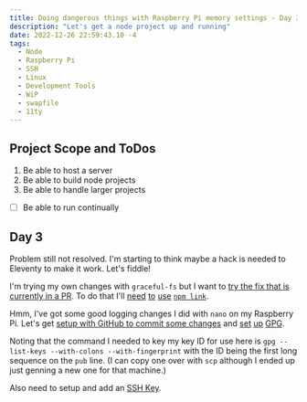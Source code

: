 ```yaml
---
title: Doing dangerous things with Raspberry Pi memory settings - Day 3
description: "Let's get a node project up and running"
date: 2022-12-26 22:59:43.10 -4
tags:
  - Node
  - Raspberry Pi
  - SSH
  - Linux
  - Development Tools
  - WiP
  - swapfile
  - 11ty
---
```


## Project Scope and ToDos

1. Be able to host a server
2. Be able to build node projects
3. Be able to handle larger projects

- [ ] Be able to run continually

## Day 3

Problem still not resolved. I'm starting to think maybe a hack is needed to Eleventy to make it work. Let's fiddle!

I'm trying my own changes with `graceful-fs` but I want to [try the fix that is currently in a PR](https://github.com/11ty/eleventy/pull/2633). To do that I'll [need](https://stackoverflow.com/questions/8088795/installing-a-local-module-using-npm) [to](https://stackoverflow.com/questions/19094630/how-do-i-uninstall-a-package-installed-using-npm-link) [use](https://dev.to/erinbush/npm-linking-and-unlinking-2h1g) [`npm link`](https://docs.npmjs.com/cli/v9/commands/npm-link).

Hmm, I've got some good logging changes I did with `nano` on my Raspberry Pi. Let's get [setup with GitHub to commit some changes](https://github.com/cli/cli/blob/trunk/docs/install_linux.md) and [set](https://docs.github.com/en/authentication/managing-commit-signature-verification/telling-git-about-your-signing-key) [up](https://docs.github.com/en/authentication/managing-commit-signature-verification/telling-git-about-your-signing-key) [GPG](https://homepages.inf.ed.ac.uk/da/id/gpg-howto.shtml).

Noting that the command I needed to key my key ID for use here is `gpg --list-keys --with-colons --with-fingerprint` with the ID being the first long sequence on the `pub` line. (I can copy one over with `scp` although I ended up just genning a new one for that machine.)

Also need to setup and add an [SSH Key](https://docs.github.com/en/authentication/connecting-to-github-with-ssh/adding-a-new-ssh-key-to-your-github-account).

